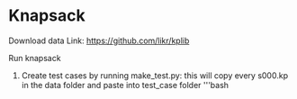 # Knapsack

Download data
Link: https://github.com/likr/kplib

Run knapsack
1. Create test cases by running make_test.py: this will copy every s000.kp in the data folder and paste into test_case folder
'''bash
